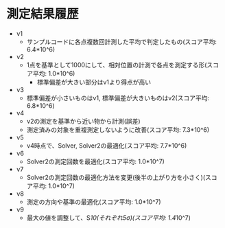 # 測定結果履歴

- v1
  - サンプルコードに各点複数回計測した平均で判定したもの(スコア平均: 6.4*10^6)
- v2
  - 1点を基準として1000にして、相対位置の計測で各点を測定する形(スコア平均: 1.0*10^6)
    - 標準偏差が大きい部分はv1より得点が高い
- v3
  - 標準偏差が小さいものはv1, 標準偏差が大きいものはv2(スコア平均: 6.8*10^6)
- v4
  - v2の測定を基準から近い物から計測(誤差)
  - 測定済みの対象を重複測定しないように改善(スコア平均: 7.3*10^6)
- v5
  - v4時点で、Solver, Solver2の最適化(スコア平均: 7.7*10^6)
- v6
  - Solver2の測定回数を最適化(スコア平均: 1.0*10^7)
- v7
  - Solver2の測定回数の最適化方法を変更(後半の上がり方を小さく)(スコア平均: 1.0*10^7)
- v8
  - 測定の方向や基準の最適化(スコア平均: 1.0*10^7)
- v9
  - 最大の値を調整して、S*10(それぞれ5σ)(スコア平均: 1.4*10^7)